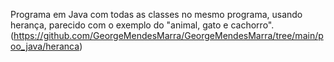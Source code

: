 Programa em Java com todas as classes no mesmo programa, usando herança, parecido com o exemplo do "animal, gato e cachorro". (https://github.com/GeorgeMendesMarra/GeorgeMendesMarra/tree/main/poo_java/heranca)
